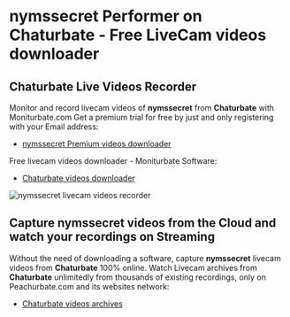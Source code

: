 # nymssecret Performer on Chaturbate - Free LiveCam videos downloader

## Chaturbate Live Videos Recorder

Monitor and record livecam videos of **nymssecret** from **Chaturbate** with Moniturbate.com
Get a premium trial for free by just and only registering with your Email address:
* [nymssecret Premium videos downloader](https://moniturbate.com/request-demo-licence-key.html)

Free livecam videos downloader - Moniturbate Software:
* [Chaturbate videos downloader](https://moniturbate.com/moniturbate-download-software.html)

![nymssecret livecam videos recorder](https://peachurnet.com/templates/moniturbate-software.png)


## Capture nymssecret videos from the Cloud and watch your recordings on Streaming

Without the need of downloading a software, capture **nymssecret** livecam videos from **Chaturbate** 100% online.
Watch Livecam archives from **Chaturbate** unlimitedly from thousands of existing recordings, only on Peachurbate.com and its websites network:
* [Chaturbate videos archives](https://peachurnet.com/)